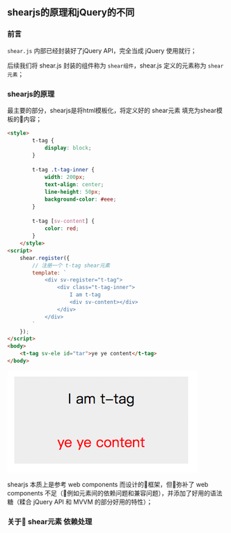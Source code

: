## shearjs的原理和jQuery的不同

### 前言

`shear.js` 内部已经封装好了jQuery API，完全当成 jQuery 使用就行；

后续我们将 shear.js 封装的组件称为 `shear组件`，shear.js 定义的元素称为 `shear元素`；

### shearjs的原理

最主要的部分，shearjs是将html模板化，将定义好的 shear元素 填充为shear模板的内容；

```html
<style>
        t-tag {
            display: block;
        }
        
        t-tag .t-tag-inner {
            width: 200px;
            text-align: center;
            line-height: 50px;
            background-color: #eee;
        }
        
        t-tag [sv-content] {
            color: red;
        }
    </style>
<script>
    shear.register({
        // 注册一个 t-tag shear元素
        template: `
            <div sv-register="t-tag">
                <div class="t-tag-inner">
                    I am t-tag
                    <div sv-content></div>
                </div>
            </div>
        `
    });
</script>
<body>
    <t-tag sv-ele id="tar">ye ye content</t-tag>
</body>
```

![](../img/04_shearbase.png)

shearjs 本质上是参考 web components 而设计的框架，但弥补了 web components 不足（例如元素间的依赖问题和兼容问题），并添加了好用的语法糖（糅合 jQuery API 和 MVVM 的部分好用的特性）；

### 关于 shear元素 依赖处理

